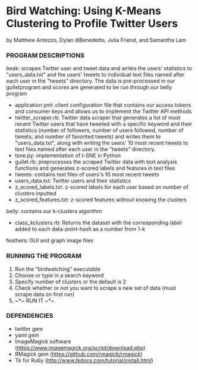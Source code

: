 Bird Watching: Using K-Means Clustering to Profile Twitter Users
============
by Matthew Antezzo, Dylan diBenedetto, Julia Friend, and Samantha Lam

### PROGRAM DESCRIPTIONS ###
beak: scrapes Twitter user and tweet data and writes the users' statistics to "users_data.txt" and the users' tweets to individual text files named after each user in the "tweets" directory. The data is pre-processed in our gulletprogram and scores are generated to be run through our belly program
* application.yml: client configuration file that contains our access tokens and consumer keys and allows us to implement the Twitter API methods
* twitter_scraper.rb: Twitter data scraper that generates a list of most recent Twitter users that have tweeted with a specific keyword and their statistics (number of followers, number of users followed, number of tweets, and number of favorited tweets) and writes them to "users_data.txt", along with writing the users' 10 most recent tweets to text files named after each user in the "tweets" directory.
* tsne.py: implementation of t-SNE in Python
* gullet.rb: preprocesses the scraped Twitter data with text analysis functions and generates z-scored labels and features in text files
* tweets: contains text files of users's 10 most recent tweets
* users_data.txt: Twitter users and their statistics
* z_scored_labels.txt: z-scored labels for each user based on number of clusters inputted
* z_scored_features.txt: z-scored features without knowing the clusters 

belly: contains our k-clusters algorithm
* class_kclusters.rb: Returns the dataset with the corresponding label added to each data-point-hash as a number from 1-k

feathers: GUI and graph image files

### RUNNING THE PROGRAM ###
1) Run the "birdwatching" executable
2) Choose or type in a search keyword
3) Specify number of clusters or the default is 2
4) Check whether or not you want to scrape a new set of data (must scrape data on first run)
5) ~*~ RUN IT ~*~

### DEPENDENCIES ###

* twitter gem
* yaml gem
* ImageMagick software (https://www.imagemagick.org/script/download.php)
* RMagick gem (https://github.com/rmagick/rmagick)
* Tk for Ruby (http://www.tkdocs.com/tutorial/install.html)
